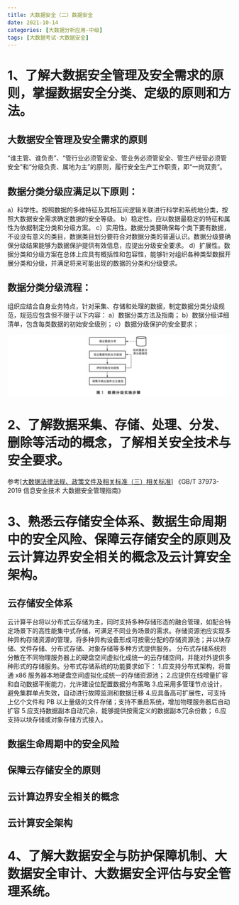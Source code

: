 ```yaml
---
title: 大数据安全（二）数据安全
date: 2021-10-14
categories: [大数据分析应用-中级]
tags: [大数据考试-大数据安全]
---
```



# 1、了解大数据安全管理及安全需求的原则，掌握数据安全分类、定级的原则和方法。
## 大数据安全管理及安全需求的原则
“谁主管、谁负责”、“管行业必须管安全、管业务必须管安全、管生产经营必须管安全”和“分级负责、属地为主”的原则，履行安全生产工作职责，即“一岗双责”。

## 数据分类分级应满足以下原则：
a）科学性。按照数据的多维特征及其相互间逻辑关联进行科学和系统地分类，按照大数据安全需求确定数据的安全等级。
b）稳定性。应以数据最稳定的特征和属性为依据制定分类和分级方案。
c）实用性。数据分类要确保每个类下要有数据，不设没有意义的类目，数据类目划分要符合对数据分类的普遍认识。数据分级要确保分级结果能够为数据保护提供有效信息，应提出分级安全要求。
d）扩展性。数据分类和分级方案在总体上应具有概括性和包容性，能够针对组织各种类型数据开展分类和分级，并满足将来可能出现的数据的分类和分级要求。

## 数据分类分级流程：
组织应结合自身业务特点，针对采集、存储和处理的数据，制定数据分类分级规范，规范应包含但不限于以下内容：
a）数据分类方法及指南；
b）数据分级详细清单，包含每类数据的初始安全级别；
c）数据分级保护的安全要求；

![](/images/bigdata/2-13.png) 

# 2、了解数据采集、存储、处理、分发、删除等活动的概念，了解相关安全技术与安全要求。
参考[[大数据法律法规、政策文件及相关标准（三）相关标准]](/2021/10/11/大数据考试/一、大数据法律法规、政策文件及相关标准/大数据法律法规、政策文件及相关标准(三)相关标准/) 《GB/T 37973-2019 信息安全技术 大数据安全管理指南》

# 3、熟悉云存储安全体系、数据生命周期中的安全风险、保障云存储安全的原则及云计算边界安全相关的概念及云计算安全架构。
## 云存储安全体系
云计算平台将以分布式云存储为主，同时支持多种存储形态的融合管理，如配合特定场景下的高性能集中式存储，可满足不同业务场景的需求。存储资源池应实现多种异构存储资源的管理，将多种异构设备形成可按需分配的存储资源池；并以块存储、文件存储、分布式存储、对象存储等多种方式提供服务。
分布式存储系统将分散在不同物理服务器上的硬盘空间虚拟化成统一的云存储空间，并能对外提供多种形式的存储服务。分布式存储系统的功能要求如下：
1.应支持分布式架构，将普通 x86 服务器本地硬盘空间虚拟化成统一的存储资源池；
2.应提供在线增量扩容和自动数据平衡能力，允许建设位配置数据分布策略
3.应采用多管理节点设计，避免集群单点失效，自动进行故障监测和数据迁移
4.应具备高可扩展性，可支持上亿个文件和 PB 以上量级的文件存储；支持不重启系统，增加物理服务器后自动扩容
5.应支持数据副本自动冗余，能够提供按需定义的数据副本冗余份数；
6.应支持以块存储或对象存储方式接入。
## 数据生命周期中的安全风险

## 保障云存储安全的原则

## 云计算边界安全相关的概念

## 云计算安全架构

# 4、了解大数据安全与防护保障机制、大数据安全审计、大数据安全评估与安全管理系统。
